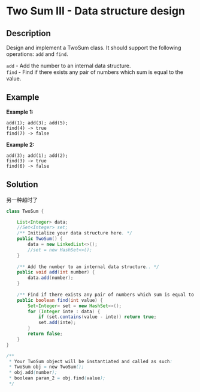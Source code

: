 # Two Sum III - Data structure design

## Description

Design and implement a TwoSum class. It should support the following operations: `add` and `find`.

`add` - Add the number to an internal data structure.  
`find` - Find if there exists any pair of numbers which sum is equal to the value.

## Example

**Example 1:**

```text
add(1); add(3); add(5);
find(4) -> true
find(7) -> false
```

**Example 2:**

```text
add(3); add(1); add(2);
find(3) -> true
find(6) -> false
```

## Solution

另一种超时了

```java
class TwoSum {

    List<Integer> data;
    //Set<Integer> set;
    /** Initialize your data structure here. */
    public TwoSum() {
        data = new LinkedList<>();
        //set = new HashSet<>();
    }
    
    /** Add the number to an internal data structure.. */
    public void add(int number) {
        data.add(number);
    }
    
    /** Find if there exists any pair of numbers which sum is equal to the value. */
    public boolean find(int value) {
        Set<Integer> set = new HashSet<>();
        for (Integer inte : data) {
            if (set.contains(value - inte)) return true;
            set.add(inte);
        }
        return false;
    }
}

/**
 * Your TwoSum object will be instantiated and called as such:
 * TwoSum obj = new TwoSum();
 * obj.add(number);
 * boolean param_2 = obj.find(value);
 */
```

